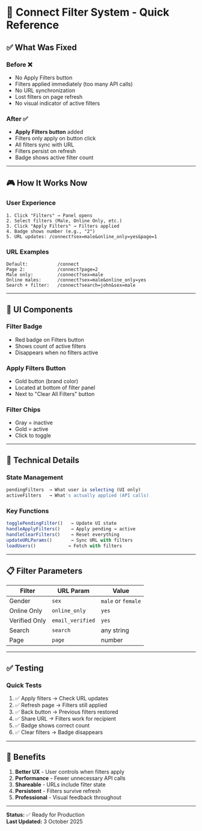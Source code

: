 # 🎯 Connect Filter System - Quick Reference

## ✅ What Was Fixed

### Before ❌
- No Apply Filters button
- Filters applied immediately (too many API calls)
- No URL synchronization
- Lost filters on page refresh
- No visual indicator of active filters

### After ✅
- **Apply Filters button** added
- Filters only apply on button click
- All filters sync with URL
- Filters persist on refresh
- Badge shows active filter count

---

## 🎮 How It Works Now

### User Experience
```
1. Click "Filters" → Panel opens
2. Select filters (Male, Online Only, etc.)
3. Click "Apply Filters" → Filters applied
4. Badge shows number (e.g., "2")
5. URL updates: /connect?sex=male&online_only=yes&page=1
```

### URL Examples
```
Default:           /connect
Page 2:            /connect?page=2
Male only:         /connect?sex=male
Online males:      /connect?sex=male&online_only=yes
Search + filter:   /connect?search=john&sex=male
```

---

## 🎨 UI Components

### Filter Badge
- Red badge on Filters button
- Shows count of active filters
- Disappears when no filters active

### Apply Filters Button
- Gold button (brand color)
- Located at bottom of filter panel
- Next to "Clear All Filters" button

### Filter Chips
- Gray = inactive
- Gold = active
- Click to toggle

---

## 🔧 Technical Details

### State Management
```typescript
pendingFilters  → What user is selecting (UI only)
activeFilters   → What's actually applied (API calls)
```

### Key Functions
```typescript
togglePendingFilter()   → Update UI state
handleApplyFilters()    → Apply pending → active
handleClearFilters()    → Reset everything
updateURLParams()       → Sync URL with filters
loadUsers()            → Fetch with filters
```

---

## 📋 Filter Parameters

| Filter | URL Param | Value |
|--------|-----------|-------|
| Gender | `sex` | `male` or `female` |
| Online Only | `online_only` | `yes` |
| Verified Only | `email_verified` | `yes` |
| Search | `search` | any string |
| Page | `page` | number |

---

## ✅ Testing

### Quick Tests
1. ✅ Apply filters → Check URL updates
2. ✅ Refresh page → Filters still applied
3. ✅ Back button → Previous filters restored
4. ✅ Share URL → Filters work for recipient
5. ✅ Badge shows correct count
6. ✅ Clear filters → Badge disappears

---

## 🚀 Benefits

1. **Better UX** - User controls when filters apply
2. **Performance** - Fewer unnecessary API calls  
3. **Shareable** - URLs include filter state
4. **Persistent** - Filters survive refresh
5. **Professional** - Visual feedback throughout

---

**Status:** ✅ Ready for Production  
**Last Updated:** 3 October 2025
